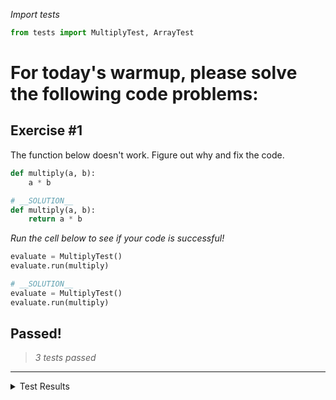 *Import tests*


```python
from tests import MultiplyTest, ArrayTest
```

# For today's warmup, please solve the following code problems:

## Exercise #1

The function below doesn't work. Figure out why and fix the code.


```python
def multiply(a, b):
    a * b
```


```python
# __SOLUTION__
def multiply(a, b):
    return a * b
```

*Run the cell below to see if your code is successful!*


```python
evaluate = MultiplyTest()
evaluate.run(multiply)
```


```python
# __SOLUTION__
evaluate = MultiplyTest()
evaluate.run(multiply)
```


## Passed!
 >*3 tests passed*

--------------- 
 
 <details><summary>Test Results</summary>

✅ Test 1 passed!

✅ Test 2 passed!

✅ Test 3 passed!


Once you have passed the above tests, run the cell below to test your code on 100 randomly generated tests


```python
evaluate.run(multiply, random=True)
```


```python
# __SOLUTION__

evaluate.run(multiply, random=True)
```


## Passed!
 >*3 tests passed*

--------------- 
 
 <details><summary>Test Results</summary>

✅ Test 1 passed!

✅ Test 2 passed!

✅ Test 3 passed!</details>
### Randomly Generated Tests –– Passed
 >*100 tests passed.*

--------------- 

<details><summary>Random Tests Results</summary>

✅ Random Test 0 passed!

✅ Random Test 1 passed!

✅ Random Test 2 passed!

✅ Random Test 3 passed!

✅ Random Test 4 passed!

✅ Random Test 5 passed!

✅ Random Test 6 passed!

✅ Random Test 7 passed!

✅ Random Test 8 passed!

✅ Random Test 9 passed!

✅ Random Test 10 passed!

✅ Random Test 11 passed!

✅ Random Test 12 passed!

✅ Random Test 13 passed!

✅ Random Test 14 passed!

✅ Random Test 15 passed!

✅ Random Test 16 passed!

✅ Random Test 17 passed!

✅ Random Test 18 passed!

✅ Random Test 19 passed!

✅ Random Test 20 passed!

✅ Random Test 21 passed!

✅ Random Test 22 passed!

✅ Random Test 23 passed!

✅ Random Test 24 passed!

✅ Random Test 25 passed!

✅ Random Test 26 passed!

✅ Random Test 27 passed!

✅ Random Test 28 passed!

✅ Random Test 29 passed!

✅ Random Test 30 passed!

✅ Random Test 31 passed!

✅ Random Test 32 passed!

✅ Random Test 33 passed!

✅ Random Test 34 passed!

✅ Random Test 35 passed!

✅ Random Test 36 passed!

✅ Random Test 37 passed!

✅ Random Test 38 passed!

✅ Random Test 39 passed!

✅ Random Test 40 passed!

✅ Random Test 41 passed!

✅ Random Test 42 passed!

✅ Random Test 43 passed!

✅ Random Test 44 passed!

✅ Random Test 45 passed!

✅ Random Test 46 passed!

✅ Random Test 47 passed!

✅ Random Test 48 passed!

✅ Random Test 49 passed!

✅ Random Test 50 passed!

✅ Random Test 51 passed!

✅ Random Test 52 passed!

✅ Random Test 53 passed!

✅ Random Test 54 passed!

✅ Random Test 55 passed!

✅ Random Test 56 passed!

✅ Random Test 57 passed!

✅ Random Test 58 passed!

✅ Random Test 59 passed!

✅ Random Test 60 passed!

✅ Random Test 61 passed!

✅ Random Test 62 passed!

✅ Random Test 63 passed!

✅ Random Test 64 passed!

✅ Random Test 65 passed!

✅ Random Test 66 passed!

✅ Random Test 67 passed!

✅ Random Test 68 passed!

✅ Random Test 69 passed!

✅ Random Test 70 passed!

✅ Random Test 71 passed!

✅ Random Test 72 passed!

✅ Random Test 73 passed!

✅ Random Test 74 passed!

✅ Random Test 75 passed!

✅ Random Test 76 passed!

✅ Random Test 77 passed!

✅ Random Test 78 passed!

✅ Random Test 79 passed!

✅ Random Test 80 passed!

✅ Random Test 81 passed!

✅ Random Test 82 passed!

✅ Random Test 83 passed!

✅ Random Test 84 passed!

✅ Random Test 85 passed!

✅ Random Test 86 passed!

✅ Random Test 87 passed!

✅ Random Test 88 passed!

✅ Random Test 89 passed!

✅ Random Test 90 passed!

✅ Random Test 91 passed!

✅ Random Test 92 passed!

✅ Random Test 93 passed!

✅ Random Test 94 passed!

✅ Random Test 95 passed!

✅ Random Test 96 passed!

✅ Random Test 97 passed!

✅ Random Test 98 passed!

✅ Random Test 99 passed!


**Extra Credit:** Instead of summing individual numbers, see if you can edit your ```multiply``` function so that it is [broadcasting](https://docs.scipy.org/doc/numpy/user/basics.broadcasting.html) two arrays.

This version of your function should receive two inputs:
1. An array containing three numbers
2. An array containing three numbers

The output of the array should contain three numbers

```
[1,2,3] * [4,5,6] ---> [4,10,18]```


```python
def multiply(arr1, arr2):
    pass
```


```python
# __SOLUTION__

import numpy as np

def multiply(arr1, arr2):
    np_array1 = np.asarray(arr1)
    np_array2 = np.asarray(arr2)
    return np_array1 * np_array2
```


```python
evaluate.run(multiply, random=True, broadcast=True)
```


```python
# __SOLUTION__

evaluate.run(multiply, random=True, broadcast=True)
```


## Passed!
 >*3 tests passed*

--------------- 
 
 <details><summary>Test Results</summary>

✅ Test 1 passed!

✅ Test 2 passed!

✅ Test 3 passed!</details>
### Randomly Generated Tests –– Passed
 >*100 tests passed.*

--------------- 

<details><summary>Random Tests Results</summary>

✅ Random Test 0 passed!

✅ Random Test 1 passed!

✅ Random Test 2 passed!

✅ Random Test 3 passed!

✅ Random Test 4 passed!

✅ Random Test 5 passed!

✅ Random Test 6 passed!

✅ Random Test 7 passed!

✅ Random Test 8 passed!

✅ Random Test 9 passed!

✅ Random Test 10 passed!

✅ Random Test 11 passed!

✅ Random Test 12 passed!

✅ Random Test 13 passed!

✅ Random Test 14 passed!

✅ Random Test 15 passed!

✅ Random Test 16 passed!

✅ Random Test 17 passed!

✅ Random Test 18 passed!

✅ Random Test 19 passed!

✅ Random Test 20 passed!

✅ Random Test 21 passed!

✅ Random Test 22 passed!

✅ Random Test 23 passed!

✅ Random Test 24 passed!

✅ Random Test 25 passed!

✅ Random Test 26 passed!

✅ Random Test 27 passed!

✅ Random Test 28 passed!

✅ Random Test 29 passed!

✅ Random Test 30 passed!

✅ Random Test 31 passed!

✅ Random Test 32 passed!

✅ Random Test 33 passed!

✅ Random Test 34 passed!

✅ Random Test 35 passed!

✅ Random Test 36 passed!

✅ Random Test 37 passed!

✅ Random Test 38 passed!

✅ Random Test 39 passed!

✅ Random Test 40 passed!

✅ Random Test 41 passed!

✅ Random Test 42 passed!

✅ Random Test 43 passed!

✅ Random Test 44 passed!

✅ Random Test 45 passed!

✅ Random Test 46 passed!

✅ Random Test 47 passed!

✅ Random Test 48 passed!

✅ Random Test 49 passed!

✅ Random Test 50 passed!

✅ Random Test 51 passed!

✅ Random Test 52 passed!

✅ Random Test 53 passed!

✅ Random Test 54 passed!

✅ Random Test 55 passed!

✅ Random Test 56 passed!

✅ Random Test 57 passed!

✅ Random Test 58 passed!

✅ Random Test 59 passed!

✅ Random Test 60 passed!

✅ Random Test 61 passed!

✅ Random Test 62 passed!

✅ Random Test 63 passed!

✅ Random Test 64 passed!

✅ Random Test 65 passed!

✅ Random Test 66 passed!

✅ Random Test 67 passed!

✅ Random Test 68 passed!

✅ Random Test 69 passed!

✅ Random Test 70 passed!

✅ Random Test 71 passed!

✅ Random Test 72 passed!

✅ Random Test 73 passed!

✅ Random Test 74 passed!

✅ Random Test 75 passed!

✅ Random Test 76 passed!

✅ Random Test 77 passed!

✅ Random Test 78 passed!

✅ Random Test 79 passed!

✅ Random Test 80 passed!

✅ Random Test 81 passed!

✅ Random Test 82 passed!

✅ Random Test 83 passed!

✅ Random Test 84 passed!

✅ Random Test 85 passed!

✅ Random Test 86 passed!

✅ Random Test 87 passed!

✅ Random Test 88 passed!

✅ Random Test 89 passed!

✅ Random Test 90 passed!

✅ Random Test 91 passed!

✅ Random Test 92 passed!

✅ Random Test 93 passed!

✅ Random Test 94 passed!

✅ Random Test 95 passed!

✅ Random Test 96 passed!

✅ Random Test 97 passed!

✅ Random Test 98 passed!

✅ Random Test 99 passed!


# Exercise #2

Please fill in the code for the ```array_plus_array``` function below.

The function should have two inputs:
1. An array containing at least three numbers
2. An array containing at least three numbers

The function should return a single digit that sums all digits within both arrays


```python
def array_plus_array(arr1, arr2):
    pass
```


```python
# __SOLUTION__

def array_plus_array(arr1, arr2):
    return sum(arr1) + sum(arr2)
```

*Run the following cell to test your function!*


```python
evaluate = ArrayTest()
evaluate.run(array_plus_array)
```


```python
# __SOLUTION__

evaluate = ArrayTest()
evaluate.run(array_plus_array)
```


## Passed!
 >*7 tests passed*

--------------- 
 
 <details><summary>Test Results</summary>

✅ Test 1 passed!

✅ Test 2 passed!

✅ Test 3 passed!

✅ Test 4 passed!

✅ Test 5 passed!

✅ Test 6 passed!

✅ Test 7 passed!


Once you have managed to pass all of the tests, run the cell above to see if you function can pass 100 randomly generated tests!


```python
evaluate.run(array_plus_array, random=True)
```


```python
# __SOLUTION__

evaluate.run(array_plus_array, random=True)
```


## Passed!
 >*7 tests passed*

--------------- 
 
 <details><summary>Test Results</summary>

✅ Test 1 passed!

✅ Test 2 passed!

✅ Test 3 passed!

✅ Test 4 passed!

✅ Test 5 passed!

✅ Test 6 passed!

✅ Test 7 passed!</details>
### Randomly Generated Tests –– Passed
 >*100 tests passed.*

--------------- 

<details><summary>Random Tests Results</summary>

✅ Random Test 1 passed!

✅ Random Test 2 passed!

✅ Random Test 3 passed!

✅ Random Test 4 passed!

✅ Random Test 5 passed!

✅ Random Test 6 passed!

✅ Random Test 7 passed!

✅ Random Test 8 passed!

✅ Random Test 9 passed!

✅ Random Test 10 passed!

✅ Random Test 11 passed!

✅ Random Test 12 passed!

✅ Random Test 13 passed!

✅ Random Test 14 passed!

✅ Random Test 15 passed!

✅ Random Test 16 passed!

✅ Random Test 17 passed!

✅ Random Test 18 passed!

✅ Random Test 19 passed!

✅ Random Test 20 passed!

✅ Random Test 21 passed!

✅ Random Test 22 passed!

✅ Random Test 23 passed!

✅ Random Test 24 passed!

✅ Random Test 25 passed!

✅ Random Test 26 passed!

✅ Random Test 27 passed!

✅ Random Test 28 passed!

✅ Random Test 29 passed!

✅ Random Test 30 passed!

✅ Random Test 31 passed!

✅ Random Test 32 passed!

✅ Random Test 33 passed!

✅ Random Test 34 passed!

✅ Random Test 35 passed!

✅ Random Test 36 passed!

✅ Random Test 37 passed!

✅ Random Test 38 passed!

✅ Random Test 39 passed!

✅ Random Test 40 passed!

✅ Random Test 41 passed!

✅ Random Test 42 passed!

✅ Random Test 43 passed!

✅ Random Test 44 passed!

✅ Random Test 45 passed!

✅ Random Test 46 passed!

✅ Random Test 47 passed!

✅ Random Test 48 passed!

✅ Random Test 49 passed!

✅ Random Test 50 passed!

✅ Random Test 51 passed!

✅ Random Test 52 passed!

✅ Random Test 53 passed!

✅ Random Test 54 passed!

✅ Random Test 55 passed!

✅ Random Test 56 passed!

✅ Random Test 57 passed!

✅ Random Test 58 passed!

✅ Random Test 59 passed!

✅ Random Test 60 passed!

✅ Random Test 61 passed!

✅ Random Test 62 passed!

✅ Random Test 63 passed!

✅ Random Test 64 passed!

✅ Random Test 65 passed!

✅ Random Test 66 passed!

✅ Random Test 67 passed!

✅ Random Test 68 passed!

✅ Random Test 69 passed!

✅ Random Test 70 passed!

✅ Random Test 71 passed!

✅ Random Test 72 passed!

✅ Random Test 73 passed!

✅ Random Test 74 passed!

✅ Random Test 75 passed!

✅ Random Test 76 passed!

✅ Random Test 77 passed!

✅ Random Test 78 passed!

✅ Random Test 79 passed!

✅ Random Test 80 passed!

✅ Random Test 81 passed!

✅ Random Test 82 passed!

✅ Random Test 83 passed!

✅ Random Test 84 passed!

✅ Random Test 85 passed!

✅ Random Test 86 passed!

✅ Random Test 87 passed!

✅ Random Test 88 passed!

✅ Random Test 89 passed!

✅ Random Test 90 passed!

✅ Random Test 91 passed!

✅ Random Test 92 passed!

✅ Random Test 93 passed!

✅ Random Test 94 passed!

✅ Random Test 95 passed!

✅ Random Test 96 passed!

✅ Random Test 97 passed!

✅ Random Test 98 passed!

✅ Random Test 99 passed!

✅ Random Test 100 passed!


**Extra Credit:** Instead of summing all numbers in your array, see if you can edit the ```array_plus_array``` function so that it is broadcasting two arrays.

```
[1,2,3] + [4,5,6] ----> [5,7,9]```


```python
def array_plus_array(arr1, arr2):
    pass
```


```python
# __SOLUTION__

import numpy as np

def array_plus_array(arr1, arr2):
    np_array1 = np.asarray(arr1)
    np_array2 = np.asarray(arr2)
    return np_array1 + np_array2
```

Test your code by running the cell below


```python
evaluate = ArrayTest()
evaluate.run(array_plus_array, random=True, broadcast=True)
```


```python
# __SOLUTION__

evaluate = ArrayTest()
evaluate.run(array_plus_array, random=True, broadcast=True)
```


## Passed!
 >*7 tests passed*

--------------- 
 
 <details><summary>Test Results</summary>

✅ Test 1 passed!

✅ Test 2 passed!

✅ Test 3 passed!

✅ Test 4 passed!

✅ Test 5 passed!

✅ Test 6 passed!

✅ Test 7 passed!</details>
### Randomly Generated Tests –– Passed
 >*100 tests passed.*

--------------- 

<details><summary>Random Tests Results</summary>

✅ Random Test 1 passed!

✅ Random Test 2 passed!

✅ Random Test 3 passed!

✅ Random Test 4 passed!

✅ Random Test 5 passed!

✅ Random Test 6 passed!

✅ Random Test 7 passed!

✅ Random Test 8 passed!

✅ Random Test 9 passed!

✅ Random Test 10 passed!

✅ Random Test 11 passed!

✅ Random Test 12 passed!

✅ Random Test 13 passed!

✅ Random Test 14 passed!

✅ Random Test 15 passed!

✅ Random Test 16 passed!

✅ Random Test 17 passed!

✅ Random Test 18 passed!

✅ Random Test 19 passed!

✅ Random Test 20 passed!

✅ Random Test 21 passed!

✅ Random Test 22 passed!

✅ Random Test 23 passed!

✅ Random Test 24 passed!

✅ Random Test 25 passed!

✅ Random Test 26 passed!

✅ Random Test 27 passed!

✅ Random Test 28 passed!

✅ Random Test 29 passed!

✅ Random Test 30 passed!

✅ Random Test 31 passed!

✅ Random Test 32 passed!

✅ Random Test 33 passed!

✅ Random Test 34 passed!

✅ Random Test 35 passed!

✅ Random Test 36 passed!

✅ Random Test 37 passed!

✅ Random Test 38 passed!

✅ Random Test 39 passed!

✅ Random Test 40 passed!

✅ Random Test 41 passed!

✅ Random Test 42 passed!

✅ Random Test 43 passed!

✅ Random Test 44 passed!

✅ Random Test 45 passed!

✅ Random Test 46 passed!

✅ Random Test 47 passed!

✅ Random Test 48 passed!

✅ Random Test 49 passed!

✅ Random Test 50 passed!

✅ Random Test 51 passed!

✅ Random Test 52 passed!

✅ Random Test 53 passed!

✅ Random Test 54 passed!

✅ Random Test 55 passed!

✅ Random Test 56 passed!

✅ Random Test 57 passed!

✅ Random Test 58 passed!

✅ Random Test 59 passed!

✅ Random Test 60 passed!

✅ Random Test 61 passed!

✅ Random Test 62 passed!

✅ Random Test 63 passed!

✅ Random Test 64 passed!

✅ Random Test 65 passed!

✅ Random Test 66 passed!

✅ Random Test 67 passed!

✅ Random Test 68 passed!

✅ Random Test 69 passed!

✅ Random Test 70 passed!

✅ Random Test 71 passed!

✅ Random Test 72 passed!

✅ Random Test 73 passed!

✅ Random Test 74 passed!

✅ Random Test 75 passed!

✅ Random Test 76 passed!

✅ Random Test 77 passed!

✅ Random Test 78 passed!

✅ Random Test 79 passed!

✅ Random Test 80 passed!

✅ Random Test 81 passed!

✅ Random Test 82 passed!

✅ Random Test 83 passed!

✅ Random Test 84 passed!

✅ Random Test 85 passed!

✅ Random Test 86 passed!

✅ Random Test 87 passed!

✅ Random Test 88 passed!

✅ Random Test 89 passed!

✅ Random Test 90 passed!

✅ Random Test 91 passed!

✅ Random Test 92 passed!

✅ Random Test 93 passed!

✅ Random Test 94 passed!

✅ Random Test 95 passed!

✅ Random Test 96 passed!

✅ Random Test 97 passed!

✅ Random Test 98 passed!

✅ Random Test 99 passed!

✅ Random Test 100 passed!

